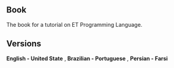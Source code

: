 ## Book

The book for a tutorial on ET Programming Language.

## Versions 

**English - United State** , **Brazilian - Portuguese** , **Persian - Farsi**                                  


